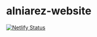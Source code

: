 # alniarez-website
[![Netlify Status](https://api.netlify.com/api/v1/badges/c0d59738-5ec5-44ae-81e5-947c414bdfd0/deploy-status)](https://app.netlify.com/sites/alniarez/deploys)
